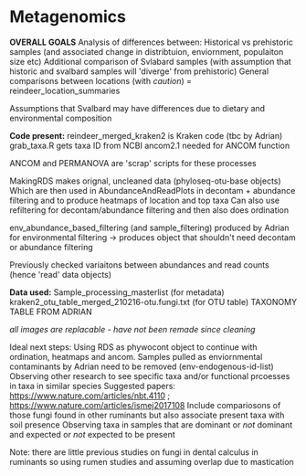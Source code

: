 # Metagenomics

**OVERALL GOALS**
Analysis of differences between:
  Historical vs prehistoric samples (and associated change in distribtuion, enviornment, populaiton size etc)
  Additional comparison of Svlabard samples (with assumption that historic and svalbard samples will 'diverge' from prehistoric)
  General comparisons between locations (with _caution_) = reindeer_location_summaries
  
Assumptions that Svalbard may have differences due to dietary and environmental composition


**Code present:**
  reindeer_merged_kraken2 is Kraken code (tbc by Adrian)
  grab_taxa.R gets taxa ID from NCBI
  ancom2.1 needed for ANCOM function
  
  ANCOM and PERMANOVA are 'scrap' scripts for these processes
  
  MakingRDS makes orignal, uncleaned data (phyloseq-otu-base objects)
  Which are then used in AbundanceAndReadPlots in decontam + abundance filtering and to produce heatmaps of location and top taxa
  Can also use refiltering for decontam/abundance filtering and then also does ordination

  env_abundance_based_filtering (and sample_filtering) produced by Adrian for environmental filtering -> produces object that shouldn't need decontam or abundance filtering
  
Previously checked variaitons between abundances and read counts (hence 'read' data objects)

**Data used:**
    Sample_processing_masterlist (for metadata)
    kraken2_otu_table_merged_210216-otu.fungi.txt (for OTU table)
    TAXONOMY TABLE FROM ADRIAN
    
_all images are replacable - have not been remade since cleaning_


Ideal next steps:
  Using RDS as phywocont object to continue with ordination, heatmaps and ancom. Samples pulled as enviornmental contaminants by Adrian need to be removed (env-endogenous-id-list)
  Observing other research to see specific taxa and/or functional prcoesses in taxa in similar species
      Suggested papers: https://www.nature.com/articles/nbt.4110 ; https://www.nature.com/articles/ismej2017108
      Include compariosons of those fungi found in other ruminants but also associate present taxa with soil presence
  Observing taxa in samples that are dominant or _not_ dominant and expected or _not_ expected to be present
  
Note: there are little previous studies on fungi in dental calculus in ruminants so using rumen studies and assuming overlap due to mastication
